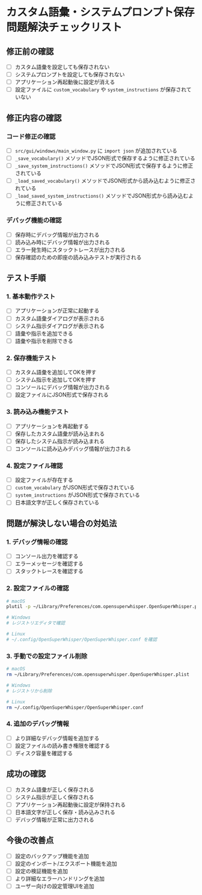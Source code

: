 # カスタム語彙・システムプロンプト保存問題解決チェックリスト

## 修正前の確認

- [ ] カスタム語彙を設定しても保存されない
- [ ] システムプロンプトを設定しても保存されない
- [ ] アプリケーション再起動後に設定が消える
- [ ] 設定ファイルに `custom_vocabulary` や `system_instructions` が保存されていない

## 修正内容の確認

### コード修正の確認

- [ ] `src/gui/windows/main_window.py` に `import json` が追加されている
- [ ] `_save_vocabulary()` メソッドでJSON形式で保存するように修正されている
- [ ] `_save_system_instructions()` メソッドでJSON形式で保存するように修正されている
- [ ] `_load_saved_vocabulary()` メソッドでJSON形式から読み込むように修正されている
- [ ] `_load_saved_system_instructions()` メソッドでJSON形式から読み込むように修正されている

### デバッグ機能の確認

- [ ] 保存時にデバッグ情報が出力される
- [ ] 読み込み時にデバッグ情報が出力される
- [ ] エラー発生時にスタックトレースが出力される
- [ ] 保存確認のための即座の読み込みテストが実行される

## テスト手順

### 1. 基本動作テスト

- [ ] アプリケーションが正常に起動する
- [ ] カスタム語彙ダイアログが表示される
- [ ] システム指示ダイアログが表示される
- [ ] 語彙や指示を追加できる
- [ ] 語彙や指示を削除できる

### 2. 保存機能テスト

- [ ] カスタム語彙を追加してOKを押す
- [ ] システム指示を追加してOKを押す
- [ ] コンソールにデバッグ情報が出力される
- [ ] 設定ファイルにJSON形式で保存される

### 3. 読み込み機能テスト

- [ ] アプリケーションを再起動する
- [ ] 保存したカスタム語彙が読み込まれる
- [ ] 保存したシステム指示が読み込まれる
- [ ] コンソールに読み込みデバッグ情報が出力される

### 4. 設定ファイル確認

- [ ] 設定ファイルが存在する
- [ ] `custom_vocabulary` がJSON形式で保存されている
- [ ] `system_instructions` がJSON形式で保存されている
- [ ] 日本語文字が正しく保存されている

## 問題が解決しない場合の対処法

### 1. デバッグ情報の確認

- [ ] コンソール出力を確認する
- [ ] エラーメッセージを確認する
- [ ] スタックトレースを確認する

### 2. 設定ファイルの確認

```bash
# macOS
plutil -p ~/Library/Preferences/com.opensuperwhisper.OpenSuperWhisper.plist

# Windows
# レジストリエディタで確認

# Linux
# ~/.config/OpenSuperWhisper/OpenSuperWhisper.conf を確認
```

### 3. 手動での設定ファイル削除

```bash
# macOS
rm ~/Library/Preferences/com.opensuperwhisper.OpenSuperWhisper.plist

# Windows
# レジストリから削除

# Linux
rm ~/.config/OpenSuperWhisper/OpenSuperWhisper.conf
```

### 4. 追加のデバッグ情報

- [ ] より詳細なデバッグ情報を追加する
- [ ] 設定ファイルの読み書き権限を確認する
- [ ] ディスク容量を確認する

## 成功の確認

- [ ] カスタム語彙が正しく保存される
- [ ] システム指示が正しく保存される
- [ ] アプリケーション再起動後に設定が保持される
- [ ] 日本語文字が正しく保存・読み込みされる
- [ ] デバッグ情報が正常に出力される

## 今後の改善点

- [ ] 設定のバックアップ機能を追加
- [ ] 設定のインポート/エクスポート機能を追加
- [ ] 設定の検証機能を追加
- [ ] より詳細なエラーハンドリングを追加
- [ ] ユーザー向けの設定管理UIを追加 